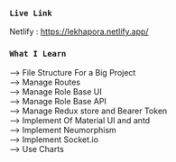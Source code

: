 

### `Live Link`

Netlify :  https://lekhapora.netlify.app/


### `What I Learn`

--> File Structure For a Big Project <br>
--> Manage Routes <br>
--> Manage Role Base UI <br>
--> Manage Role Base API <br>
--> Manage Redux store and Bearer Token <br>
--> Implement Of Material UI and antd <br>
--> Implement Neumorphism <br>
--> Implement Socket.io <br>
--> Use Charts
